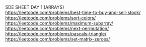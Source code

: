SDE SHEET DAY 1 (ARRAYS)
<br>
https://leetcode.com/problems/best-time-to-buy-and-sell-stock/
<br>
https://leetcode.com/problems/sort-colors/
<br>
https://leetcode.com/problems/maximum-subarray/
<br>
https://leetcode.com/problems/next-permutation/
<br>
https://leetcode.com/problems/pascals-triangle/
<br>
https://leetcode.com/problems/set-matrix-zeroes/
<br>